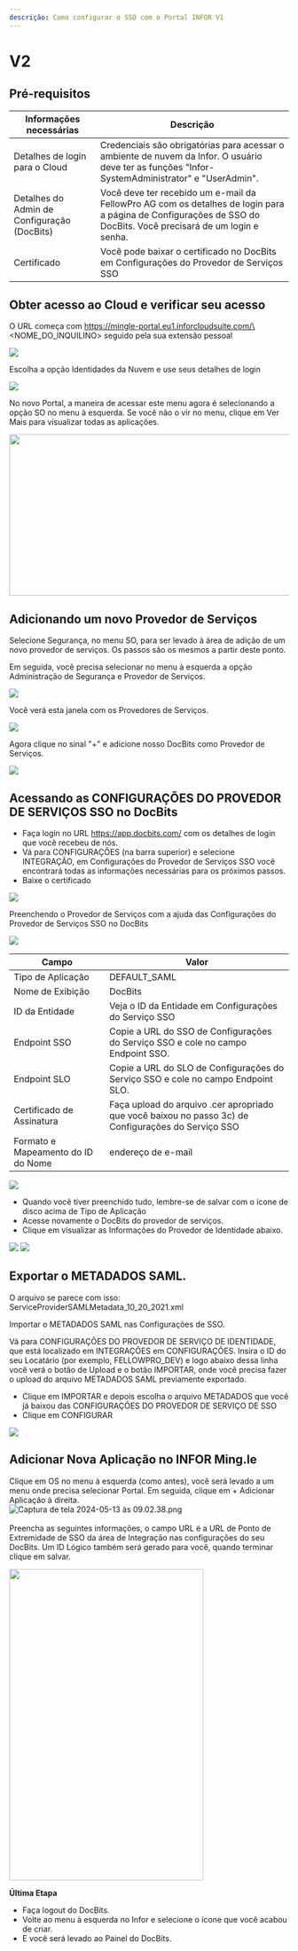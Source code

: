 ```yaml
---
descrição: Como configurar o SSO com o Portal INFOR V1
---
```


# V2

## Pré-requisitos

| Informações necessárias         | Descrição                                                                                                                                       |
| ------------------------------ | ------------------------------------------------------------------------------------------------------------------------------------------------- |
| Detalhes de login para o Cloud | Credenciais são obrigatórias para acessar o ambiente de nuvem da Infor. O usuário deve ter as funções "Infor-SystemAdministrator" e "UserAdmin".  |
| Detalhes do Admin de Configuração (DocBits) | Você deve ter recebido um e-mail da FellowPro AG com os detalhes de login para a página de Configurações de SSO do DocBits. Você precisará de um login e senha. |
| Certificado                    | Você pode baixar o certificado no DocBits em Configurações do Provedor de Serviços SSO                                                                   |

## Obter acesso ao Cloud e verificar seu acesso

O URL começa com https://mingle-portal.eu1.inforcloudsuite.com/\<NOME\_DO\_INQUILINO> seguido pela sua extensão pessoal

![](https://lh7-us.googleusercontent.com/bLBEM2KCtSiztzy3htdtA8hpnR9J616ecGXPVYZIn-r\_m1tHkLeC8SJZJobl8Hu-Xju4WR7BanVq6NClf9hvbp5qXpjLVHaO9thfmE6-2ITJrlIZzv6OyG93KVhmOsdt6xiEoNrfJO8PwUFRDBblMT4)

Escolha a opção Identidades da Nuvem e use seus detalhes de login

![](https://lh7-us.googleusercontent.com/aF9VyjY-cuTx5NZ9GdnyOQjZmegW9Hp5r7-8AY8SJb1Lj-\_saFTwju49KKqltxXt3ZevQ1Yr47MRQA0UdXkXeb2TnactKpxC5YV3eqkyZiYJVx-cVkolYfwuJElPEgiYMrRQSeSb5fALoUQehxQUh\_0)

No novo Portal, a maneira de acessar este menu agora é selecionando a opção SO no menu à esquerda. Se você não o vir no menu, clique em Ver Mais para visualizar todas as aplicações.

<div align="left">

<img src="https://mail.google.com/mail/u/0?ui=2&#x26;ik=959baee257&#x26;attid=0.3&#x26;permmsgid=msg-a:r-2785139340598981705&#x26;th=18f7105edbf4a2f1&#x26;view=fimg&#x26;fur=ip&#x26;sz=s0-l75-ft&#x26;attbid=ANGjdJ-Hh3tAkZpoYV22hNEUh8aC-Sap7N00hjqK-p2g8tmAp1eV8cTI0CB_Z1cKpei_7YLLMkQDndLWzWv9FoiZ-SD8t7Pt_BxOEHL1JbwL_eS9o4rYiGF1PuFOOUE&#x26;disp=emb&#x26;realattid=ii_lw4o5mi22" alt="" height="291" width="562">

</div>

## Adicionando um novo Provedor de Serviços

Selecione Segurança, no menu SO, para ser levado à área de adição de um novo provedor de serviços. Os passos são os mesmos a partir deste ponto.

Em seguida, você precisa selecionar no menu à esquerda a opção Administração de Segurança e Provedor de Serviços.

![](https://lh7-us.googleusercontent.com/F2dwiMbEqSF8XkZz5JvuOOOjs6MoxIqUAyj3gU6QasaGEUPuPiR\_ANQuJ6wrZjnl1LWNRh2aBBvLvXNp85yfpTjnJP6cLbNoEfcjTbbDyrGfEciYu39jXwcBral6Q70IKkIvzANbJN1WjIonpDzPZQ0)

Você verá esta janela com os Provedores de Serviços.

![](https://lh7-us.googleusercontent.com/BBANp\_qDLF8qBKXErAc65893Ya954hqNzg2U8xK-oZCXiSqr\_pboGzuLLW7cCeDjjpCzJn1Zkzc5B4IAI-NOCA\_E5EVW47AWixVGRDUkJ4NGuqAAXYM2UDmIWgi2DggfPkE2CaX0Da7CPGBNrDbe9Yo)

Agora clique no sinal "+" e adicione nosso DocBits como Provedor de Serviços.&#x20;

![](https://lh7-us.googleusercontent.com/Ksq7zDLEy0AZ3CfobBG8ua2QXsec10nJ3UAed-LXsziZs4VVzxdydmWzP4lBgIOkfQmiCSQo4Q-773wRbsGLyvk2UG4Mj34HeyiSyRAAET7Ojr8mJFZENfAszSViM-QPpcC3AIEFOQuKWYfN0-jOsHY)

## Acessando as CONFIGURAÇÕES DO PROVEDOR DE SERVIÇOS SSO no DocBits

* Faça login no URL https://app.docbits.com/ com os detalhes de login que você recebeu de nós.
* Vá para CONFIGURAÇÕES (na barra superior) e selecione INTEGRAÇÃO, em Configurações do Provedor de Serviços SSO você encontrará todas as informações necessárias para os próximos passos.
* Baixe o certificado

![](https://lh7-us.googleusercontent.com/R9VSArrCuGWySeSTYBCLHXybVdvbx37TiviLKFvgNZVfaGXITpxoNkIY4JUMuaROZ1f9BYmqfhhq5YYdRbIz5aJaLGAt7oOxZ5m47MAzgUacP-STjdEHzcy1zjgq22YUh4UrqiTrzC969upxt1qDFxs)

Preenchendo o Provedor de Serviços com a ajuda das Configurações do Provedor de Serviços SSO no DocBits&#x20;

![](https://lh7-us.googleusercontent.com/ATCza1efYWKWr7MfDZfa3WbK1r88L9U91fKs319lTh\_QZxyJEp5WLjjCuOqwqnA6Li-h3\_KmRzaxVujbhqTn4Xq6eHAaeAt3K5Whg4KuLPlgTHAuCU02YXaOqhPNBAWSERRwCCmuXQDknoTPosNlDgA)

| Campo                      | Valor                                                                                      |
| -------------------------- | ------------------------------------------------------------------------------------------ |
| Tipo de Aplicação           | DEFAULT\_SAML                                                                              |
| Nome de Exibição               | DocBits                                                                                    |
| ID da Entidade                  | Veja o ID da Entidade em Configurações do Serviço SSO                                                   |
| Endpoint SSO               | Copie a URL do SSO de Configurações do Serviço SSO e cole no campo Endpoint SSO.         |
| Endpoint SLO               | Copie a URL do SLO de Configurações do Serviço SSO e cole no campo Endpoint SLO.         |
| Certificado de Assinatura        | Faça upload do arquivo .cer apropriado que você baixou no passo 3c) de Configurações do Serviço SSO |
| Formato e Mapeamento do ID do Nome | endereço de e-mail                                                                              |

![](https://lh7-us.googleusercontent.com/YfEUu3X34cjKrPKTLybMvRn-6rKS5aSWGoJLria08yYFZYyidnnVQKRJgzVgudPVPk8k9xWwUpzQyGi2peHFxY8UsQvXV-2twH9G-8IiFSRfoCk5eQUnoplNrttNYNYKUDjs7ckFw0BVYpzGz26Htxs)

* Quando você tiver preenchido tudo, lembre-se de salvar com o ícone de disco acima de Tipo de Aplicação
* Acesse novamente o DocBits do provedor de serviços.
* Clique em visualizar as Informações do Provedor de Identidade abaixo.

![](https://lh7-us.googleusercontent.com/ajA6zmOcJCNOHJM\_2fUMaObnOGzTLmjUHhOm5QfR7inIfhavc0YywcyUHalVY22ay5rG\_JtcTbUVUX7ZIn7GOPecylljFLdhrQg-JzOZ3Vcav8FM0ZdjT82otfdNYMFyPT3W3ZZuXpKJ1gUcvyx70jU)
![](https://lh7-us.googleusercontent.com/7VPP4izI8E5idcQOA3zRhCOCB5L9uZuylVcMhToiHUI3qk_fCE4n30D-ccYO3OAvAjIrrhJ-AApNMJ7tQO3DmtP3TS5n5r15YUgf_FzBCdL77a_wcAIE0zS2VjKLPB2iPaxOokPHk9G5NW86MV6sZUI)

## Exportar o METADADOS SAML.

O arquivo se parece com isso: ServiceProviderSAMLMetadata\_10\_20\_2021.xml

Importar o METADADOS SAML nas Configurações de SSO.

Vá para CONFIGURAÇÕES DO PROVEDOR DE SERVIÇO DE IDENTIDADE, que está localizado em INTEGRAÇÕES em CONFIGURAÇÕES. Insira o ID do seu Locatário (por exemplo, FELLOWPRO\_DEV) e logo abaixo dessa linha você verá o botão de Upload e o botão IMPORTAR, onde você precisa fazer o upload do arquivo METADADOS SAML previamente exportado.

* Clique em IMPORTAR e depois escolha o arquivo METADADOS que você já baixou das CONFIGURAÇÕES DO PROVEDOR DE SERVIÇO DE SSO
* Clique em CONFIGURAR

![](https://lh7-us.googleusercontent.com/7-v_YNgl_29WrK2lE62nEfIRQ3R5KVmOL_PeR8_ZxS8LNxHSVpHuKcNwDAmaSGTNepi0Izg64T3l3FY6XUSMZCVB-kyV3cbf0DtI-9GnspkrSibmRW3Dx2ESxZeyrkseRYRKdnmUn-GR4fmh8gUx_Rg)

## Adicionar Nova Aplicação no INFOR Ming.le

Clique em OS no menu à esquerda (como antes), você será levado a um menu onde precisa selecionar Portal. Em seguida, clique em + Adicionar Aplicação à direita.\
![Captura de tela 2024-05-13 às 09.02.38.png](https://mail.google.com/mail/u/0?ui=2&ik=959baee257&attid=0.4&permmsgid=msg-a:r-2785139340598981705&th=18f7105edbf4a2f1&view=fimg&fur=ip&sz=s0-l75-ft&attbid=ANGjdJ_En4sLS8vUtxVcEYB7UKvMQ55HzkmSjooZM3FzdLcqc0upJlnai7Ozni1c9msnWFhpwqvDuvswgsuFJaR5KsPU9Vf-l8V_R4gWcXsEMrOUCV5wyUj5qP6it4M&disp=emb&realattid=ii_lw4og6si3)\
\
Preencha as seguintes informações, o campo URL é a URL de Ponto de Extremidade de SSO da área de Integração nas configurações do seu DocBits. Um ID Lógico também será gerado para você, quando terminar clique em salvar.&#x20;

<div align="left">

<img src="https://mail.google.com/mail/u/0?ui=2&ik=959baee257&attid=0.5&permmsgid=msg-a:r-2785139340598981705&th=18f7105edbf4a2f1&view=fimg&fur=ip&sz=s0-l75-ft&attbid=ANGjdJ_F1rlJK2YbervHI-wC5jrvcnw8i21x56HQA0RmEi9aR46fUpNrE6_ZBJMBZFqg3K99vboNL4yUBODL5qRMWYmaPMRLK9vUWw1o0Yk6mKmWi3H_vsEpKFwu-ds&disp=emb&realattid=ii_lw4ovuqs4" alt="" height="562" width="350">

</div>

**Última Etapa**

* Faça logout do DocBits.
* Volte ao menu à esquerda no Infor e selecione o ícone que você acabou de criar.
* E você será levado ao Painel do DocBits.
